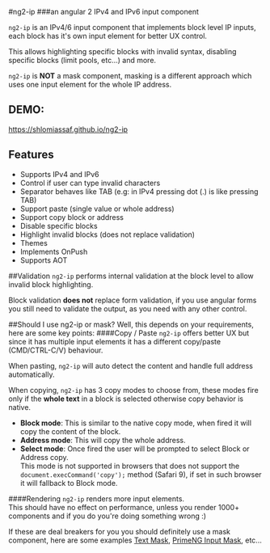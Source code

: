 #ng2-ip
###an angular 2 IPv4 and IPv6 input component

`ng2-ip` is an IPv4/6 input component that implements block level IP inputs, each block has it's own input element for better UX control.

This allows highlighting specific blocks with invalid syntax, disabling specific blocks (limit pools, etc...) and more.
    
`ng2-ip` is **NOT** a mask component, masking is a different approach which uses one input element for the whole IP address.

## DEMO:
https://shlomiassaf.github.io/ng2-ip

## Features
* Supports IPv4 and IPv6
* Control if user can type invalid characters
* Separator behaves like TAB (e.g: in IPv4 pressing dot (.) is like pressing TAB)
* Support paste (single value or whole address)
* Support copy block or address
* Disable specific blocks
* Highlight invalid blocks (does not replace validation)
* Themes
* Implements OnPush
* Supports AOT


 ##Validation
`ng2-ip` performs internal validation at the block level to allow invalid block highlighting.

Block validation **does not** replace form validation, if you use angular forms you still need to validate the output, as you need with any other control.

##Should I use ng2-ip or mask?
Well, this depends on your requirements, here are some key points:
####Copy / Paste
`ng2-ip` offers better UX but since it has multiple input elements it has a different copy/paste (CMD/CTRL-C/V) behaviour.

When pasting, `ng2-ip` will auto detect the content and handle full address automatically.

When copying, `ng2-ip` has 3 copy modes to choose from, these modes fire only if the **whole text** in a block is selected otherwise copy behavior is native.

* **Block mode**: This is similar to the native copy mode, when fired it will copy the content of the block.
* **Address mode**: This will copy the whole address.
* **Select mode**: Once fired the user will be prompted to select Block or Address copy.  
    This mode is not supported in browsers that does not support the `document.execCommand('copy');` method (Safari 9), if set in such browser it will fallback to Block mode.
  
####Rendering
`ng2-ip` renders more input elements.  
This should have no effect on performance, unless you render 1000+ components and if you do you're doing something wrong :)

If these are deal breakers for you you should definitely use a mask component, here are some examples <a href="https://github.com/text-mask/text-mask/tree/master/angular2" target="_blank">Text Mask</a>, <a href="http://www.primefaces.org/primeng/#/inputmask" target="_blank">PrimeNG Input Mask</a>, etc...
